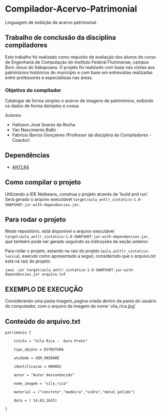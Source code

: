 # Compilador-Acervo-Patrimonial
Linguagem de exibição de acervo patrimonial.

## Trabalho de conclusão da disciplina compiladores
Este trabalho foi realizado como requisito de avaliação dos alunos do curso de Engenharia de Computação do Instituto Federal Fluminense, campus Bom Jesus do Itabapoana.
O projeto foi realizado com base nas visitas aos patrimônios históricos do município e com base em entrevistas realizadas entre professores e especialistas nas áreas.

### Objetivo do compilador
Catalogar de forma simples o acervo de imagens de patrimônios, exibindo os dados de forma dsimples e coesa.

Autores:
- Halisson José Soares da Rocha
- Yan Nascimento Balbi
- Fabrício Barros Gonçalves (Professor da disciplina de Compiladores - Coautor)
## Dependências
- [ANTLR4](https://www.antlr.org/download.html)

## Como compilar o projeto

Utilizando a IDE Netbeans, construa o projeto através de 'build and run'. Será gerado o arquivo executável `target/aula_antlr_sintatico-1.0-SNAPSHOT-jar-with-dependencies.jar`.

## Para rodar o projeto

Neste repositório, está disponível o arquivo executável `target/aula_antlr_sintatico-1.0-SNAPSHOT-jar-with-dependencies.jar`, que também pode ser gerado seguindo as instruções da seção anterior.

Para rodar o projeto, estando na raiz do projeto (`aula_anltlr_sintatico-lexico`), execute como apresentado a seguir, considerndo que o arquivo.txt está na raiz do projeto:
```
java -jar target\aula_antlr_sintatico-1.0-SNAPSHOT-jar-with-dependencies.jar arquivo.txt
```
## EXEMPLO DE EXECUÇÃO
Considerando uma pasta imagem_pagina criada dentro da pasta do usuário do computador, com o arquivo da imagem de nome 'vila_rica.jpg'.

## Conteúdo do arquivo.txt

    
    patrimonio {

		titulo = "Vila Rica -  Ouro Preto"
 
		tipo_objeto = ESTRUTURA
 
		unidade = SEM_UNIDADE
 
		identificacao = 000002
 
		autor = "Autor desconhecido"
 
		nome_imagem = "vila_rica"
 
		material = ("concreto","madeira","vidro","metal polido")
 
		data = ( 14,03,1625)
 
    }

